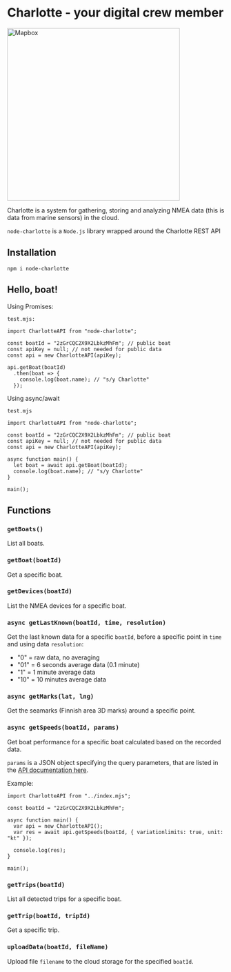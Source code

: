 # Charlotte - your digital crew member

[<img width="400" alt="Mapbox" src="https://storage.googleapis.com/charlotte-public/og_image_default.png">](https://beta.charlotte.lc/)

Charlotte is a system for gathering, storing and analyzing NMEA data (this is data from marine sensors) in the cloud. 

`node-charlotte` is a `Node.js` library wrapped around the Charlotte REST API  

## Installation

```
npm i node-charlotte
```

## Hello, boat!

Using Promises:

```
test.mjs:

import CharlotteAPI from "node-charlotte";

const boatId = "2zGrCQC2X9X2LbkzMhFm"; // public boat
const apiKey = null; // not needed for public data
const api = new CharlotteAPI(apiKey);

api.getBoat(boatId)
  .then(boat => {
    console.log(boat.name); // "s/y Charlotte"
  });
```

Using async/await

```
test.mjs

import CharlotteAPI from "node-charlotte";

const boatId = "2zGrCQC2X9X2LbkzMhFm"; // public boat
const apiKey = null; // not needed for public data
const api = new CharlotteAPI(apiKey);

async function main() {
  let boat = await api.getBoat(boatId);
  console.log(boat.name); // "s/y Charlotte"
}

main();
```

## Functions

### `getBoats()`
List all boats.

### `getBoat(boatId)`
Get a specific boat.

### `getDevices(boatId)`
List the NMEA devices for a specific boat. 

### `async getLastKnown(boatId, time, resolution)`
Get the last known data for a specific `boatId`, before a specific point in `time` and using data `resolution`: 

- "0" = raw data, no averaging
- "01" = 6 seconds average data (0.1 minute)
- "1" = 1 minute average data
- "10" = 10 minutes average data

### `async getMarks(lat, lng)`
Get the seamarks (Finnish area 3D marks) around a specific point.

### `async getSpeeds(boatId, params)`
Get boat performance for a specific boat calculated based on the recorded data. 

`params` is a JSON object specifying the query parameters, that are listed in the [API documentation here](https://humeko.stoplight.io/docs/charlotteapi/CharlotteAPI.v1.json/paths/~1boats~1%7BboatId%7D~1speeds/get).

Example:

```
import CharlotteAPI from "../index.mjs";

const boatId = "2zGrCQC2X9X2LbkzMhFm";

async function main() {
  var api = new CharlotteAPI();
  var res = await api.getSpeeds(boatId, { variationlimits: true, unit: "kt" });

  console.log(res);
}

main();
``` 

### `getTrips(boatId)`
List all detected trips for a specific boat.

### `getTrip(boatId, tripId)`
Get a specific trip.

### `uploadData(boatId, fileName)`
Upload file `filename` to the cloud storage for the specified `boatId`.


